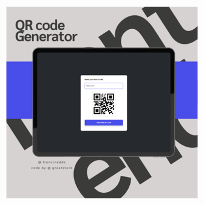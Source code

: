 ![Texto alternativo](https://github.com/francinedds/qr-code-generator/blob/main/images/mockup-qrcode-generator.png)
